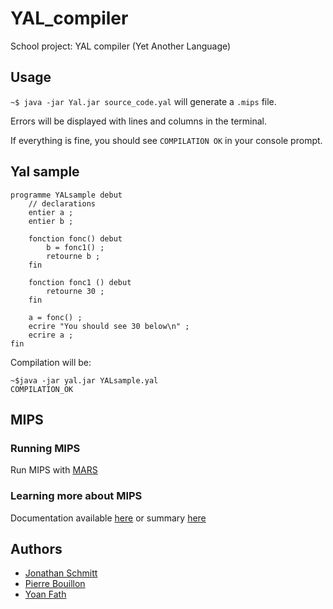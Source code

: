 # YAL_compiler
School project: YAL compiler (Yet Another Language)

## Usage
`~$ java -jar Yal.jar source_code.yal` will generate a `.mips` file.


Errors will be displayed with lines and columns in the terminal. 

If everything is fine, you should see `COMPILATION OK` in your console prompt.


## Yal sample
```
programme YALsample debut
    // declarations
    entier a ;
    entier b ;

    fonction fonc() debut
        b = fonc1() ;
        retourne b ;
    fin

    fonction fonc1 () debut
        retourne 30 ;
    fin

    a = fonc() ;
    ecrire "You should see 30 below\n" ;
    ecrire a ;
fin
```

Compilation will be:
```shell
~$java -jar yal.jar YALsample.yal
COMPILATION_OK
```

## MIPS

### Running MIPS
Run MIPS with [MARS](http://courses.missouristate.edu/KenVollmar/MARS/download.htm)

### Learning more about MIPS
Documentation available [here](https://www.cs.cornell.edu/courses/cs3410/2008fa/MIPS_Vol2.pdf) or summary [here](http://www.mrc.uidaho.edu/mrc/people/jff/digital/MIPSir.html)

## Authors
* [Jonathan Schmitt](https://github.com/kaysou)
* [Pierre Bouillon](https://pierrebouillon.tech/)
* [Yoan Fath](https://github.com/yoanFath)
